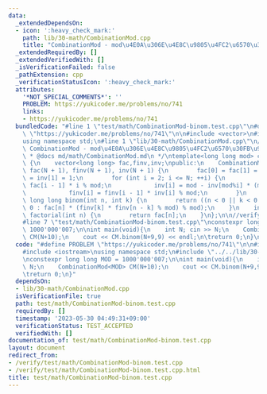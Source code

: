 ```yaml
---
data:
  _extendedDependsOn:
  - icon: ':heavy_check_mark:'
    path: lib/30-math/CombinationMod.cpp
    title: "CombinationMod - mod\u4E0A\u306E\u4E8C\u9805\u4FC2\u6570\u30FB\u968E\u4E57"
  _extendedRequiredBy: []
  _extendedVerifiedWith: []
  _isVerificationFailed: false
  _pathExtension: cpp
  _verificationStatusIcon: ':heavy_check_mark:'
  attributes:
    '*NOT_SPECIAL_COMMENTS*': ''
    PROBLEM: https://yukicoder.me/problems/no/741
    links:
    - https://yukicoder.me/problems/no/741
  bundledCode: "#line 1 \"test/math/CombinationMod-binom.test.cpp\"\n#define PROBLEM\
    \ \"https://yukicoder.me/problems/no/741\"\n\n#include <vector>\n#include <iostream>\n\
    using namespace std;\n#line 1 \"lib/30-math/CombinationMod.cpp\"\n/*\n * @title\
    \ CombinationMod - mod\u4E0A\u306E\u4E8C\u9805\u4FC2\u6570\u30FB\u968E\u4E57\n\
    \ * @docs md/math/CombinationMod.md\n */\ntemplate<long long mod> class CombinationMod\
    \ {\n    vector<long long> fac,finv,inv;\npublic:\n    CombinationMod(int N) :\
    \ fac(N + 1), finv(N + 1), inv(N + 1) {\n        fac[0] = fac[1] = finv[0] = finv[1]\
    \ = inv[1] = 1;\n        for (int i = 2; i <= N; ++i) {\n            fac[i] =\
    \ fac[i - 1] * i % mod;\n            inv[i] = mod - inv[mod%i] * (mod / i) % mod;\n\
    \            finv[i] = finv[i - 1] * inv[i] % mod;\n        }\n    }\n    inline\
    \ long long binom(int n, int k) {\n        return ((n < 0 || k < 0 || n < k) ?\
    \ 0 : fac[n] * (finv[k] * finv[n - k] % mod) % mod);\n    }\n    inline long long\
    \ factorial(int n) {\n        return fac[n];\n    }\n};\n\n//verify https://atcoder.jp/contests/abc021/tasks/abc021_d\n\
    #line 7 \"test/math/CombinationMod-binom.test.cpp\"\nconstexpr long long MOD =\
    \ 1000'000'007;\n\nint main(void){\n    int N; cin >> N;\n    CombinationMod<MOD>\
    \ CM(N+10);\n    cout << CM.binom(N+9,9) << endl;\n\treturn 0;\n}\n"
  code: "#define PROBLEM \"https://yukicoder.me/problems/no/741\"\n\n#include <vector>\n\
    #include <iostream>\nusing namespace std;\n#include \"../../lib/30-math/CombinationMod.cpp\"\
    \nconstexpr long long MOD = 1000'000'007;\n\nint main(void){\n    int N; cin >>\
    \ N;\n    CombinationMod<MOD> CM(N+10);\n    cout << CM.binom(N+9,9) << endl;\n\
    \treturn 0;\n}"
  dependsOn:
  - lib/30-math/CombinationMod.cpp
  isVerificationFile: true
  path: test/math/CombinationMod-binom.test.cpp
  requiredBy: []
  timestamp: '2023-05-30 04:49:31+09:00'
  verificationStatus: TEST_ACCEPTED
  verifiedWith: []
documentation_of: test/math/CombinationMod-binom.test.cpp
layout: document
redirect_from:
- /verify/test/math/CombinationMod-binom.test.cpp
- /verify/test/math/CombinationMod-binom.test.cpp.html
title: test/math/CombinationMod-binom.test.cpp
---
```

